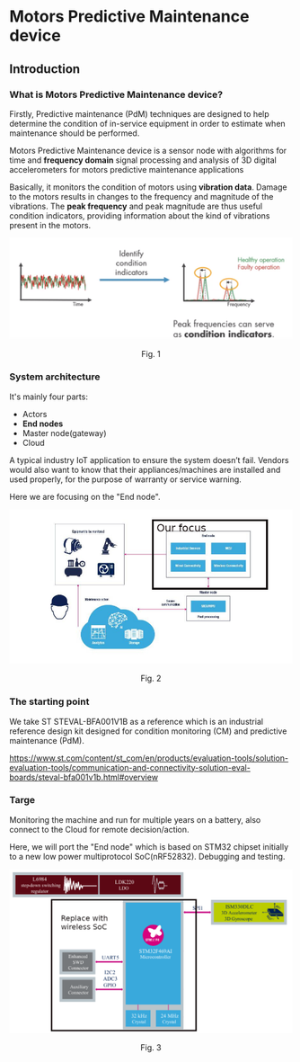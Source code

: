 # Motors Predictive Maintenance device

## Introduction
### What is Motors Predictive Maintenance device?
Firstly, Predictive maintenance (PdM) techniques are designed to help determine the condition of in-service equipment in order to estimate when maintenance should be performed.

Motors Predictive Maintenance device is a sensor node with algorithms for time and **frequency domain** signal processing and analysis of 3D digital accelerometers for motors predictive maintenance applications

Basically, it monitors the condition of motors using **vibration data**. Damage to the motors results in changes to the frequency and magnitude of the vibrations. The **peak frequency** and peak magnitude are thus useful condition indicators, providing information about the kind of vibrations present in the motors.

![failure](images/failure.png)
<center>Fig. 1</center>

### System architecture 
It's mainly four parts:
- Actors
- **End nodes**
- Master node(gateway)
- Cloud

A typical industry IoT application to ensure the system doesn’t fail. Vendors would also want to know that their appliances/machines are installed and used properly, for the purpose of warranty or service warning.

Here we are focusing on the "End node".

![arch](images/en.predictive_maintenance.jpg)
<center>Fig. 2</center>


### The starting point
We take ST STEVAL-BFA001V1B as a reference which is an industrial reference design kit designed for condition monitoring (CM) and predictive maintenance (PdM).

https://www.st.com/content/st_com/en/products/evaluation-tools/solution-evaluation-tools/communication-and-connectivity-solution-eval-boards/steval-bfa001v1b.html#overview

### Targe
Monitoring the machine and run for multiple years on a battery, also connect to the Cloud for remote decision/action.

Here, we will port the "End node" which is based on STM32 chipset initially to a new low power multiprotocol SoC(nRF52832). Debugging and testing.

![HW](images/HW.png)
<center>Fig. 3</center>